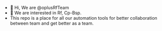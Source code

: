- 👋 Hi, We are @oplusRfTeam
- 👀 We are interested in Rf, Cp-Bsp.
- This repo is a place for all our automation tools for better collaboration between team and get better as a team.

<!---
oplusRfTeam/oplusRfTeam is a ✨ special ✨ repository because its `README.md` (this file) appears on your GitHub profile.
You can click the Preview link to take a look at your changes.
--->
